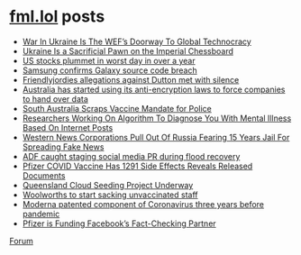 # [fml.lol](https://fml.lol) posts
<!-- BLOG-POST-LIST:START -->
- [War In Ukraine Is The WEF’s Doorway To Global Technocracy](https://fml.lol/war-in-ukraine-is-the-wefs-doorway-to-global-technocracy/)
- [Ukraine Is a Sacrificial Pawn on the Imperial Chessboard](https://fml.lol/ukraine-is-a-sacrificial-pawn-on-the-imperial-chessboard/)
- [US stocks plummet in worst day in over a year](https://fml.lol/us-stocks-plummet-in-worst-day-in-over-a-year/)
- [Samsung confirms Galaxy source code breach](https://fml.lol/samsung-confirms-galaxy-source-code-breach/)
- [Friendlyjordies allegations against Dutton met with silence](https://fml.lol/friendlyjordies-allegations-against-dutton-met-with-silence/)
- [Australia has started using its anti-encryption laws to force companies to hand over data](https://fml.lol/australia-has-started-using-its-anti-encryption-laws-to-force-companies-to-hand-over-data/)
- [South Australia Scraps Vaccine Mandate for Police](https://fml.lol/south-australia-scraps-vaccine-mandate-for-police/)
- [Researchers Working On Algorithm To Diagnose You With Mental Illness Based On Internet Posts](https://fml.lol/researchers-working-on-algorithm-to-diagnose-you-with-mental-illness-based-on-internet-posts/)
- [Western News Corporations Pull Out Of Russia Fearing 15 Years Jail For Spreading Fake News](https://fml.lol/western-news-organizations-pull-out-of-russia-fearing-15-years-jail-for-spreading-fake-news/)
- [ADF caught staging social media PR during flood recovery](https://fml.lol/adf-caught-staging-social-media-pr-during-flood-recovery/)
- [Pfizer COVID Vaccine Has 1291 Side Effects Reveals Released Documents](https://fml.lol/pfizer-covid-vaccine-has-1291-side-effects-reveals-released-documents/)
- [Queensland Cloud Seeding Project Underway](https://fml.lol/queensland-cloud-seeding-project-underway/)
- [Woolworths to start sacking unvaccinated staff](https://fml.lol/woolworths-to-start-sacking-unvaccinated-staff/)
- [Moderna patented component of Coronavirus three years before pandemic](https://fml.lol/moderna-patented-component-of-coronavirus-three-years-before-pandemic/)
- [Pfizer is Funding Facebook’s Fact-Checking Partner](https://fml.lol/pfizer-is-funding-facebooks-fact-checking-partner/)
<!-- BLOG-POST-LIST:END -->

[Forum](https://forum.fml.lol)
